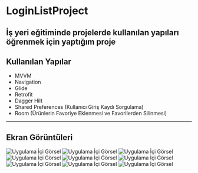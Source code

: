# LoginListProject
İş yeri eğitiminde projelerde kullanılan yapıları öğrenmek için yaptığım proje
---
## Kullanılan Yapılar
 * MVVM
 * Navigation 
 * Glide
 * Retrofit
 * Dagger Hilt
 * Shared Preferences (Kullanıcı Giriş Kaydı Sorgulama)
 * Room (Ürünlerin Favoriye Eklenmesi ve Favorilerden Silinmesi)
 ---
## Ekran Görüntüleri
![Uygulama İçi Görsel](https://github.com/leventsrr/LoginListProject/blob/master/app/src/main/res/drawable-v24/a.PNG)
![Uygulama İçi Görsel](https://github.com/leventsrr/LoginListProject/blob/master/app/src/main/res/drawable/b.PNG)
![Uygulama İçi Görsel](https://github.com/leventsrr/LoginListProject/blob/master/app/src/main/res/drawable-v24/c.PNG)
![Uygulama İçi Görsel](https://github.com/leventsrr/LoginListProject/blob/master/app/src/main/res/drawable-v24/d.PNG)
![Uygulama İçi Görsel](https://github.com/leventsrr/LoginListProject/blob/master/app/src/main/res/drawable-v24/e.PNG)
![Uygulama İçi Görsel](https://github.com/leventsrr/LoginListProject/blob/master/app/src/main/res/drawable-v24/f.PNG)
![Uygulama İçi Görsel](https://github.com/leventsrr/LoginListProject/blob/master/app/src/main/res/drawable/i.PNG)
![Uygulama İçi Görsel](https://github.com/leventsrr/LoginListProject/blob/master/app/src/main/res/drawable-v24/g.PNG)
![Uygulama İçi Görsel](https://github.com/leventsrr/LoginListProject/blob/master/app/src/main/res/drawable-v24/h.PNG)
